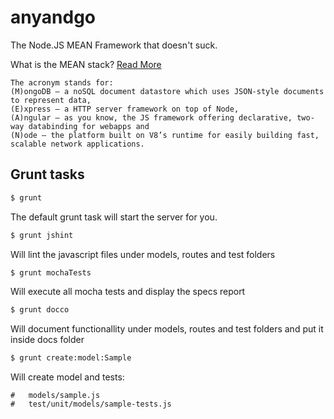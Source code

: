 anyandgo
========

The Node.JS MEAN Framework that doesn't suck. 

What is the MEAN stack? [Read More](http://addyosmani.com/blog/full-stack-javascript-with-mean-and-yeoman/)
```
The acronym stands for: 
(M)ongoDB – a noSQL document datastore which uses JSON-style documents to represent data, 
(E)xpress – a HTTP server framework on top of Node, 
(A)ngular – as you know, the JS framework offering declarative, two-way databinding for webapps and 
(N)ode – the platform built on V8’s runtime for easily building fast, scalable network applications.
```

## Grunt tasks

```bash
$ grunt
```
The default grunt task will start the server for you.

```bash
$ grunt jshint
```
Will lint the javascript files under models, routes and test folders

```bash
$ grunt mochaTests
```
Will execute all mocha tests and display the specs report

```bash
$ grunt docco
```
Will document functionallity under models, routes and test folders and put it inside docs folder

```bash
$ grunt create:model:Sample
```
Will create model and tests:
```
#	models/sample.js
#	test/unit/models/sample-tests.js
```

